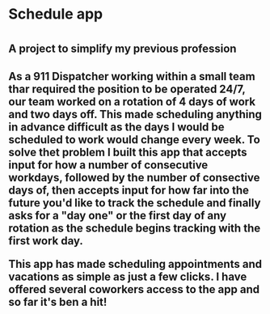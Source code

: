 <h1> Schedule app <h1>

<h2>A project to simplify my previous profession<h2>

As a 911 Dispatcher working within a small team thar required the position to be operated 24/7, our team worked on a rotation of 4 days of work and two days off.
This made scheduling anything in advance difficult as the days I would be scheduled to work would change every week. To solve thet problem I built this app that accepts input for how a number of consecutive workdays, followed by the number of consective days of, then accepts input for how far into the future you'd like to track the schedule and finally asks for a "day one" or the first day of any rotation as the schedule begins tracking with the first work day.

This app has made scheduling appointments and vacations as simple as just a few clicks. I have offered several coworkers access to the app and so far it's ben a hit!
